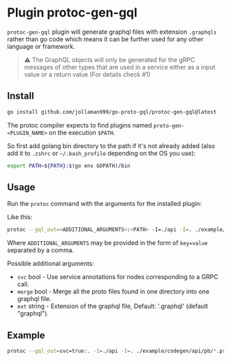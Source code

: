 # Plugin protoc-gen-gql

`protoc-gen-gql` plugin will generate graphql files with extension `.graphqls`
rather than go code which means it can be further used for any other language or framework.

> :warning: The GraphQL objects will only be generated for the gRPC messages of other types that are used in a service either as a input value or a return value (For details check #1)

## Install

```sh
go install github.com/jollaman999/go-proto-gql/protoc-gen-gql@latest
```

The protoc compiler expects to find plugins named `proto-gen-<PLUGIN_NAME>` on the execution `$PATH`.

So first add golang bin directory to the path if it's not already added (also add it to `.zshrc` or `~/.bash_profile` depending on the OS you use):

```sh
export PATH=${PATH}:$(go env GOPATH)/bin
```

## Usage
Run the `protoc` command with the arguments for the installed plugin:

Like this:

```sh
protoc --gql_out=<ADDITIONAL_ARGUMENTS>:<PATH> -I=./api -I=. ./example/codegen/api/pb/*.proto
```

Where `ADDITIONAL_ARGUMENTS` may be provided in the form of `key=value` separated by a comma.

Possible additional arguments: 
- `svc` bool - Use service annotations for nodes corresponding to a GRPC call.
- `merge` bool - Merge all the proto files found in one directory into one graphql file.
- `ext` string - Extension of the graphql file, Default: '.graphql' (default "graphql").

## Example
```sh
protoc --gql_out=svc=true:. -I=./api -I=. ./example/codegen/api/pb/*.proto
```
